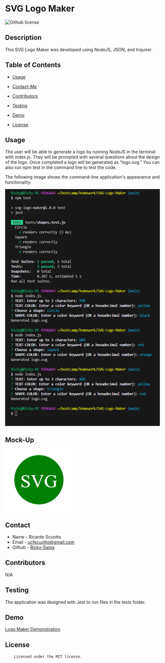 # SVG Logo Maker

![Github license](https://img.shields.io/badge/license-MIT-yellowgreen.svg)

## Description
This SVG Logo Maker was developed using NodeJS, JSON, and Inquirer.
## Table of Contents
* [Usage](#usage)
* [Contact-Me](#contact)
* [Contributors](#contributors)
* [Testing](#testing)
* [Demo](#demo)

* [License](#license)

## Usage
The user will be able to generate a logo by running NodeJS in the terminal with index.js. They will be prompted with several questions about the design of the logo. Once completed a logo will be generated as "logo.svg." You can also run npm test in the command line to test the code.

The following image shows the command-line application's appearance and functionality:

![screenshot of README](./screenshots/SVGscreenshot.PNG)

## Mock-Up
![screenshot of logo](./screenshots/127-0-0-1-5500-logo-svg.png)

## Contact
* Name - Ricardo Scuotto
* Email - ucfscuotto@gmail.com
* Github - [Ricky-Sama](https://github.com/Ricky-Sama/)
## Contributors
N/A
## Testing
The application was designed with Jest to run files in the tests folder.

## Demo
<a href="https://drive.google.com/file/d/1mtIn_OpXQizsn5ZZrZIhvMgZ4voTaQo5/view">Logo Maker Demonstration</a>
## License

        Licensed under the MIT license.